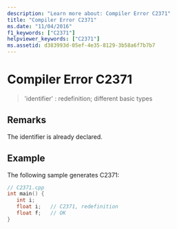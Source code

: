 ```yaml
---
description: "Learn more about: Compiler Error C2371"
title: "Compiler Error C2371"
ms.date: "11/04/2016"
f1_keywords: ["C2371"]
helpviewer_keywords: ["C2371"]
ms.assetid: d383993d-05ef-4e35-8129-3b58a6f7b7b7
---
```

# Compiler Error C2371

> 'identifier' : redefinition; different basic types

## Remarks

The identifier is already declared.

## Example

The following sample generates C2371:

```cpp
// C2371.cpp
int main() {
   int i;
   float i;   // C2371, redefinition
   float f;   // OK
}
```
